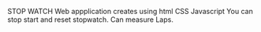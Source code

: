STOP WATCH Web appplication creates using html CSS Javascript
You can stop start and reset stopwatch.
Can measure Laps.
